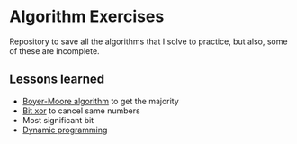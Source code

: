 # Algorithm Exercises

Repository to save all the algorithms that I solve to practice, but also, some
of these are incomplete.

## Lessons learned

- [Boyer-Moore algorithm](https://en.m.wikipedia.org/wiki/Boyer%E2%80%93Moore_majority_vote_algorithm) to get the majority
- [Bit xor](https://hackernoon.com/xor-the-magical-bit-wise-operator-24d3012ed821) to cancel same numbers
- Most significant bit
- [Dynamic programming](https://en.wikipedia.org/wiki/Dynamic_programming)
